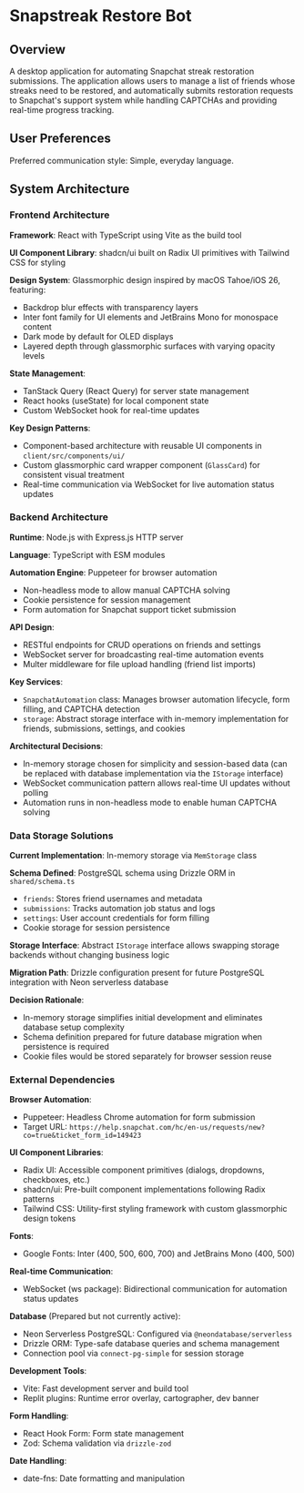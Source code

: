 # Snapstreak Restore Bot

## Overview

A desktop application for automating Snapchat streak restoration submissions. The application allows users to manage a list of friends whose streaks need to be restored, and automatically submits restoration requests to Snapchat's support system while handling CAPTCHAs and providing real-time progress tracking.

## User Preferences

Preferred communication style: Simple, everyday language.

## System Architecture

### Frontend Architecture

**Framework**: React with TypeScript using Vite as the build tool

**UI Component Library**: shadcn/ui built on Radix UI primitives with Tailwind CSS for styling

**Design System**: Glassmorphic design inspired by macOS Tahoe/iOS 26, featuring:
- Backdrop blur effects with transparency layers
- Inter font family for UI elements and JetBrains Mono for monospace content
- Dark mode by default for OLED displays
- Layered depth through glassmorphic surfaces with varying opacity levels

**State Management**: 
- TanStack Query (React Query) for server state management
- React hooks (useState) for local component state
- Custom WebSocket hook for real-time updates

**Key Design Patterns**:
- Component-based architecture with reusable UI components in `client/src/components/ui/`
- Custom glassmorphic card wrapper component (`GlassCard`) for consistent visual treatment
- Real-time communication via WebSocket for live automation status updates

### Backend Architecture

**Runtime**: Node.js with Express.js HTTP server

**Language**: TypeScript with ESM modules

**Automation Engine**: Puppeteer for browser automation
- Non-headless mode to allow manual CAPTCHA solving
- Cookie persistence for session management
- Form automation for Snapchat support ticket submission

**API Design**:
- RESTful endpoints for CRUD operations on friends and settings
- WebSocket server for broadcasting real-time automation events
- Multer middleware for file upload handling (friend list imports)

**Key Services**:
- `SnapchatAutomation` class: Manages browser automation lifecycle, form filling, and CAPTCHA detection
- `storage`: Abstract storage interface with in-memory implementation for friends, submissions, settings, and cookies

**Architectural Decisions**:
- In-memory storage chosen for simplicity and session-based data (can be replaced with database implementation via the `IStorage` interface)
- WebSocket communication pattern allows real-time UI updates without polling
- Automation runs in non-headless mode to enable human CAPTCHA solving

### Data Storage Solutions

**Current Implementation**: In-memory storage via `MemStorage` class

**Schema Defined**: PostgreSQL schema using Drizzle ORM in `shared/schema.ts`
- `friends`: Stores friend usernames and metadata
- `submissions`: Tracks automation job status and logs
- `settings`: User account credentials for form filling
- Cookie storage for session persistence

**Storage Interface**: Abstract `IStorage` interface allows swapping storage backends without changing business logic

**Migration Path**: Drizzle configuration present for future PostgreSQL integration with Neon serverless database

**Decision Rationale**: 
- In-memory storage simplifies initial development and eliminates database setup complexity
- Schema definition prepared for future database migration when persistence is required
- Cookie files would be stored separately for browser session reuse

### External Dependencies

**Browser Automation**:
- Puppeteer: Headless Chrome automation for form submission
- Target URL: `https://help.snapchat.com/hc/en-us/requests/new?co=true&ticket_form_id=149423`

**UI Component Libraries**:
- Radix UI: Accessible component primitives (dialogs, dropdowns, checkboxes, etc.)
- shadcn/ui: Pre-built component implementations following Radix patterns
- Tailwind CSS: Utility-first styling framework with custom glassmorphic design tokens

**Fonts**:
- Google Fonts: Inter (400, 500, 600, 700) and JetBrains Mono (400, 500)

**Real-time Communication**:
- WebSocket (ws package): Bidirectional communication for automation status updates

**Database** (Prepared but not currently active):
- Neon Serverless PostgreSQL: Configured via `@neondatabase/serverless`
- Drizzle ORM: Type-safe database queries and schema management
- Connection pool via `connect-pg-simple` for session storage

**Development Tools**:
- Vite: Fast development server and build tool
- Replit plugins: Runtime error overlay, cartographer, dev banner

**Form Handling**:
- React Hook Form: Form state management
- Zod: Schema validation via `drizzle-zod`

**Date Handling**:
- date-fns: Date formatting and manipulation